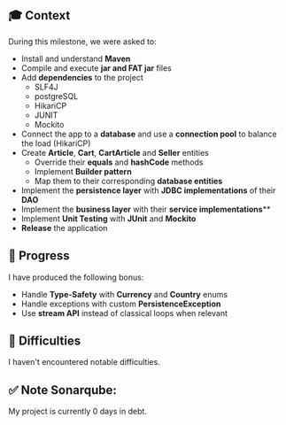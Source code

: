 
## 🎓 Context
During this milestone, we were asked to:

- Install and understand **Maven**
- Compile and execute **jar and FAT jar** files
- Add **dependencies** to the project
	- SLF4J
	- postgreSQL
	- HikariCP
	- JUNIT
	- Mockito
- Connect the app to a **database** and use a **connection pool** to balance the load (HikariCP)
- Create **Article**, **Cart**, **CartArticle** and **Seller** entities
	- Override their **equals** and **hashCode** methods
	- Implement **Builder pattern**
	- Map them to their corresponding **database entities**
- Implement the **persistence layer** with **JDBC implementations** of their **DAO**
- Implement the **business layer** with their **service implementations****
- Implement **Unit Testing** with **JUnit** and **Mockito**
- **Release** the application

## 📝 Progress
I have produced the following bonus:
- Handle **Type-Safety** with **Currency** and **Country** enums
- Handle exceptions with custom **PersistenceException**
- Use **stream API** instead of classical loops when relevant

## 🤔 Difficulties
I haven't encountered notable difficulties.

## ✅ Note Sonarqube:
My project is currently 0 days in debt.

